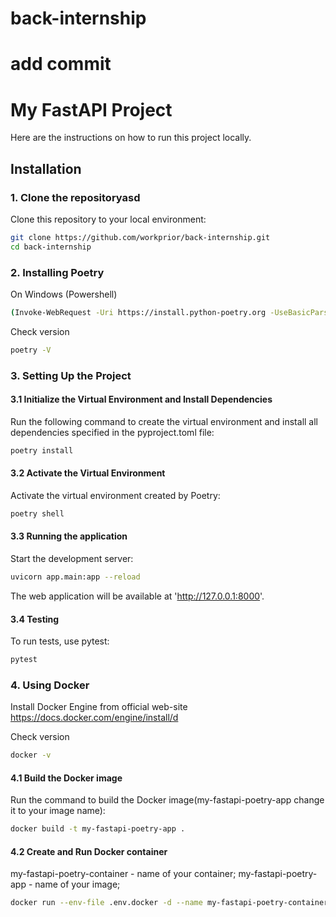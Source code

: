 # back-internship
add commit
=======
# My FastAPI Project

Here are the instructions on how to run this project locally.

## Installation

### 1. Clone the repositoryasd

Clone this repository to your local environment:

```bash
git clone https://github.com/workprior/back-internship.git
cd back-internship
```

### 2. Installing Poetry

On Windows (Powershell)

```bash
(Invoke-WebRequest -Uri https://install.python-poetry.org -UseBasicParsing).Content | py -
```
Check version

```bash
poetry -V
```
### 3. Setting Up the Project

#### 3.1 Initialize the Virtual Environment and Install Dependencies

Run the following command to create the virtual environment and install all dependencies specified in the pyproject.toml file:

```bash
poetry install
```
#### 3.2 Activate the Virtual Environment

Activate the virtual environment created by Poetry:

```bash
poetry shell
```
#### 3.3 Running the application

Start the development server:
```bash
uvicorn app.main:app --reload
```
The web application will be available at 'http://127.0.0.1:8000'.

#### 3.4 Testing

To run tests, use pytest:
```bash
pytest
```

### 4. Using Docker

Install Docker Engine from official web-site https://docs.docker.com/engine/install/d

Check version

```bash
docker -v
```
#### 4.1 Build the Docker image

Run the command to build the Docker image(my-fastapi-poetry-app change it to your image name):

```bash
docker build -t my-fastapi-poetry-app .

```

#### 4.2 Create and Run Docker container

my-fastapi-poetry-container - name of your container;
my-fastapi-poetry-app - name of your image;

```bash
docker run --env-file .env.docker -d --name my-fastapi-poetry-container -p 8000:8000 my-fastapi-poetry-app
```
